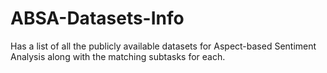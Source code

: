 # ABSA-Datasets-Info
Has a list of all the publicly available datasets for Aspect-based Sentiment Analysis along with the matching subtasks for each.
